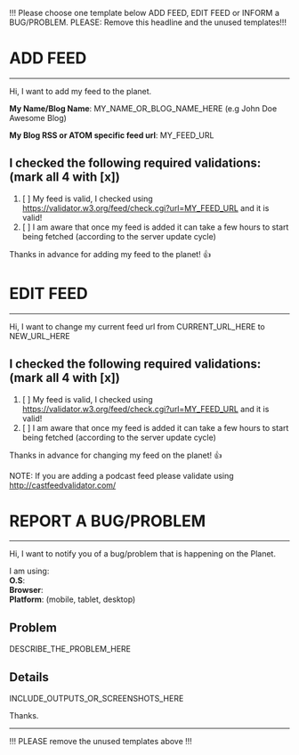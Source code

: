!!! Please choose one template below ADD FEED, EDIT FEED or INFORM a BUG/PROBLEM.
PLEASE: Remove this headline and the unused templates!!!


# ADD FEED
-------------------------------------------------------------------------------

Hi, I want to add my feed to the planet.

**My Name/Blog Name**: MY_NAME_OR_BLOG_NAME_HERE (e.g John Doe Awesome Blog)  

**My Blog RSS or ATOM specific feed url**: MY_FEED_URL  
 
## I checked the following required validations: (mark all 4 with [x])

1. [ ] My feed is valid, I checked using https://validator.w3.org/feed/check.cgi?url=MY_FEED_URL and it is valid!
4. [ ] I am aware that once my feed is added it can take a few hours to start being fetched (according to the server update cycle)

Thanks in advance for adding my feed to the planet! :+1:


# EDIT FEED
------------------------------------------------------------------------------
Hi, I want to change my current feed url from CURRENT_URL_HERE to NEW_URL_HERE

## I checked the following required validations:  (mark all 4 with [x])

1. [ ] My feed is valid, I checked using https://validator.w3.org/feed/check.cgi?url=MY_FEED_URL and it is valid!
4. [ ] I am aware that once my feed is added it can take a few hours to start being fetched (according to the server update cycle)

Thanks in advance for changing my feed on the planet! :+1:


NOTE: If you are adding a podcast feed please validate using http://castfeedvalidator.com/

# REPORT A BUG/PROBLEM
-------------------------------------------------------------------------------

Hi, I want to notify you of a bug/problem that is happening on the Planet.

I am using:  
**O.S**:  
**Browser**:  
**Platform**: (mobile, tablet, desktop)  

## Problem
DESCRIBE_THE_PROBLEM_HERE

## Details
INCLUDE_OUTPUTS_OR_SCREENSHOTS_HERE

Thanks.

---------------------------------------------------------------------------------


!!! PLEASE remove the unused templates above !!!
